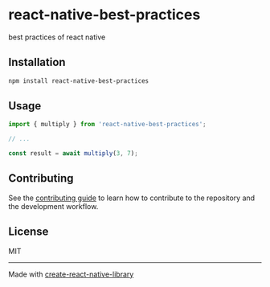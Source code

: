 # react-native-best-practices

best practices of react native

## Installation

```sh
npm install react-native-best-practices
```

## Usage

```js
import { multiply } from 'react-native-best-practices';

// ...

const result = await multiply(3, 7);
```

## Contributing

See the [contributing guide](CONTRIBUTING.md) to learn how to contribute to the repository and the development workflow.

## License

MIT

---

Made with [create-react-native-library](https://github.com/callstack/react-native-builder-bob)
